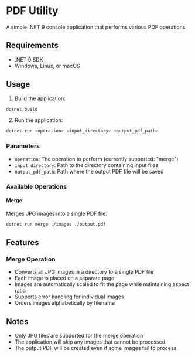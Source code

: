 # PDF Utility

A simple .NET 9 console application that performs various PDF operations.

## Requirements

- .NET 9 SDK
- Windows, Linux, or macOS

## Usage

1. Build the application:
```bash
dotnet build
```

2. Run the application:
```bash
dotnet run <operation> <input_directory> <output_pdf_path>
```

### Parameters

- `operation`: The operation to perform (currently supported: "merge")
- `input_directory`: Path to the directory containing input files
- `output_pdf_path`: Path where the output PDF file will be saved

### Available Operations

#### Merge
Merges JPG images into a single PDF file.
```bash
dotnet run merge ./images ./output.pdf
```

## Features

### Merge Operation
- Converts all JPG images in a directory to a single PDF file
- Each image is placed on a separate page
- Images are automatically scaled to fit the page while maintaining aspect ratio
- Supports error handling for individual images
- Orders images alphabetically by filename

## Notes

- Only JPG files are supported for the merge operation
- The application will skip any images that cannot be processed
- The output PDF will be created even if some images fail to process 
